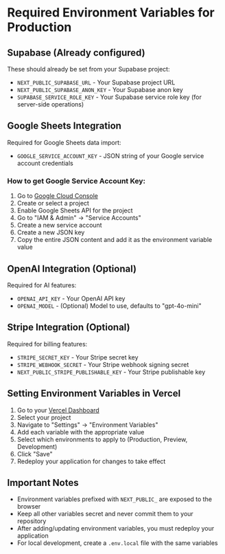# Required Environment Variables for Production

## Supabase (Already configured)
These should already be set from your Supabase project:
- `NEXT_PUBLIC_SUPABASE_URL` - Your Supabase project URL
- `NEXT_PUBLIC_SUPABASE_ANON_KEY` - Your Supabase anon key
- `SUPABASE_SERVICE_ROLE_KEY` - Your Supabase service role key (for server-side operations)

## Google Sheets Integration
Required for Google Sheets data import:
- `GOOGLE_SERVICE_ACCOUNT_KEY` - JSON string of your Google service account credentials

### How to get Google Service Account Key:
1. Go to [Google Cloud Console](https://console.cloud.google.com)
2. Create or select a project
3. Enable Google Sheets API for the project
4. Go to "IAM & Admin" → "Service Accounts"
5. Create a new service account
6. Create a new JSON key
7. Copy the entire JSON content and add it as the environment variable value

## OpenAI Integration (Optional)
Required for AI features:
- `OPENAI_API_KEY` - Your OpenAI API key
- `OPENAI_MODEL` - (Optional) Model to use, defaults to "gpt-4o-mini"

## Stripe Integration (Optional)
Required for billing features:
- `STRIPE_SECRET_KEY` - Your Stripe secret key
- `STRIPE_WEBHOOK_SECRET` - Your Stripe webhook signing secret
- `NEXT_PUBLIC_STRIPE_PUBLISHABLE_KEY` - Your Stripe publishable key

## Setting Environment Variables in Vercel

1. Go to your [Vercel Dashboard](https://vercel.com/dashboard)
2. Select your project
3. Navigate to "Settings" → "Environment Variables"
4. Add each variable with the appropriate value
5. Select which environments to apply to (Production, Preview, Development)
6. Click "Save"
7. Redeploy your application for changes to take effect

## Important Notes

- Environment variables prefixed with `NEXT_PUBLIC_` are exposed to the browser
- Keep all other variables secret and never commit them to your repository
- After adding/updating environment variables, you must redeploy your application
- For local development, create a `.env.local` file with the same variables